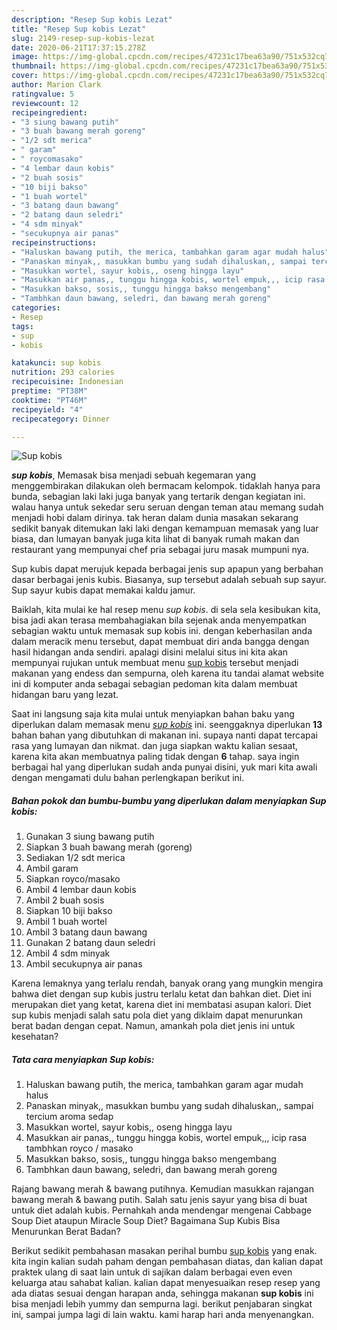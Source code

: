 ```yaml
---
description: "Resep Sup kobis Lezat"
title: "Resep Sup kobis Lezat"
slug: 2149-resep-sup-kobis-lezat
date: 2020-06-21T17:37:15.278Z
image: https://img-global.cpcdn.com/recipes/47231c17bea63a90/751x532cq70/sup-kobis-foto-resep-utama.jpg
thumbnail: https://img-global.cpcdn.com/recipes/47231c17bea63a90/751x532cq70/sup-kobis-foto-resep-utama.jpg
cover: https://img-global.cpcdn.com/recipes/47231c17bea63a90/751x532cq70/sup-kobis-foto-resep-utama.jpg
author: Marion Clark
ratingvalue: 5
reviewcount: 12
recipeingredient:
- "3 siung bawang putih"
- "3 buah bawang merah goreng"
- "1/2 sdt merica"
- " garam"
- " roycomasako"
- "4 lembar daun kobis"
- "2 buah sosis"
- "10 biji bakso"
- "1 buah wortel"
- "3 batang daun bawang"
- "2 batang daun seledri"
- "4 sdm minyak"
- "secukupnya air panas"
recipeinstructions:
- "Haluskan bawang putih, the merica, tambahkan garam agar mudah halus"
- "Panaskan minyak,, masukkan bumbu yang sudah dihaluskan,, sampai tercium aroma sedap"
- "Masukkan wortel, sayur kobis,, oseng hingga layu"
- "Masukkan air panas,, tunggu hingga kobis, wortel empuk,,, icip rasa tambhkan royco / masako"
- "Masukkan bakso, sosis,, tunggu hingga bakso mengembang"
- "Tambhkan daun bawang, seledri, dan bawang merah goreng"
categories:
- Resep
tags:
- sup
- kobis

katakunci: sup kobis 
nutrition: 293 calories
recipecuisine: Indonesian
preptime: "PT38M"
cooktime: "PT46M"
recipeyield: "4"
recipecategory: Dinner

---
```



![Sup kobis](https://img-global.cpcdn.com/recipes/47231c17bea63a90/751x532cq70/sup-kobis-foto-resep-utama.jpg)

<b><i>sup kobis</i></b>, Memasak bisa menjadi sebuah kegemaran yang menggembirakan dilakukan oleh bermacam kelompok. tidaklah hanya para bunda, sebagian laki laki juga banyak yang tertarik dengan kegiatan ini. walau hanya untuk sekedar seru seruan dengan teman atau memang sudah menjadi hobi dalam dirinya. tak heran dalam dunia masakan sekarang sedikit banyak ditemukan laki laki dengan kemampuan memasak yang luar biasa, dan lumayan banyak juga kita lihat di banyak rumah makan dan restaurant yang mempunyai chef pria sebagai juru masak mumpuni nya.

Sup kubis dapat merujuk kepada berbagai jenis sup apapun yang berbahan dasar berbagai jenis kubis. Biasanya, sup tersebut adalah sebuah sup sayur. Sup sayur kubis dapat memakai kaldu jamur.

Baiklah, kita mulai ke hal resep menu <i>sup kobis</i>. di sela sela kesibukan kita, bisa jadi akan terasa membahagiakan bila sejenak anda menyempatkan sebagian waktu untuk memasak sup kobis ini. dengan keberhasilan anda dalam meracik menu tersebut, dapat membuat diri anda bangga dengan hasil hidangan anda sendiri. apalagi disini melalui situs ini kita akan mempunyai rujukan untuk membuat menu <u>sup kobis</u> tersebut menjadi makanan yang endess dan sempurna, oleh karena itu tandai alamat website ini di komputer anda sebagai sebagian pedoman kita dalam membuat hidangan baru yang lezat.


Saat ini langsung saja kita mulai untuk menyiapkan bahan baku yang diperlukan dalam memasak menu <u><i>sup kobis</i></u> ini. seenggaknya diperlukan <b>13</b> bahan bahan yang dibutuhkan di makanan ini. supaya nanti dapat tercapai rasa yang lumayan dan nikmat. dan juga siapkan waktu kalian sesaat, karena kita akan membuatnya paling tidak dengan <b>6</b> tahap. saya ingin berbagai hal yang diperlukan sudah anda punyai disini, yuk mari kita awali dengan mengamati dulu bahan perlengkapan berikut ini.

<!--inarticleads1-->

##### Bahan pokok dan bumbu-bumbu yang diperlukan dalam menyiapkan Sup kobis:

1. Gunakan 3 siung bawang putih
1. Siapkan 3 buah bawang merah (goreng)
1. Sediakan 1/2 sdt merica
1. Ambil  garam
1. Siapkan  royco/masako
1. Ambil 4 lembar daun kobis
1. Ambil 2 buah sosis
1. Siapkan 10 biji bakso
1. Ambil 1 buah wortel
1. Ambil 3 batang daun bawang
1. Gunakan 2 batang daun seledri
1. Ambil 4 sdm minyak
1. Ambil secukupnya air panas


Karena lemaknya yang terlalu rendah, banyak orang yang mungkin mengira bahwa diet dengan sup kubis justru terlalu ketat dan bahkan diet. Diet ini merupakan diet yang ketat, karena diet ini membatasi asupan kalori. Diet sup kubis menjadi salah satu pola diet yang diklaim dapat menurunkan berat badan dengan cepat. Namun, amankah pola diet jenis ini untuk kesehatan? 

<!--inarticleads2-->

##### Tata cara menyiapkan Sup kobis:

1. Haluskan bawang putih, the merica, tambahkan garam agar mudah halus
1. Panaskan minyak,, masukkan bumbu yang sudah dihaluskan,, sampai tercium aroma sedap
1. Masukkan wortel, sayur kobis,, oseng hingga layu
1. Masukkan air panas,, tunggu hingga kobis, wortel empuk,,, icip rasa tambhkan royco / masako
1. Masukkan bakso, sosis,, tunggu hingga bakso mengembang
1. Tambhkan daun bawang, seledri, dan bawang merah goreng


Rajang bawang merah &amp; bawang putihnya. Kemudian masukkan rajangan bawang merah &amp; bawang putih. Salah satu jenis sayur yang bisa di buat untuk diet adalah kubis. Pernahkah anda mendengar mengenai Cabbage Soup Diet ataupun Miracle Soup Diet? Bagaimana Sup Kubis Bisa Menurunkan Berat Badan? 

Berikut sedikit pembahasan masakan perihal bumbu <u>sup kobis</u> yang enak. kita ingin kalian sudah paham dengan pembahasan diatas, dan kalian dapat praktek ulang di saat lain untuk di sajikan dalam berbagai even even keluarga atau sahabat kalian. kalian dapat menyesuaikan resep resep yang ada diatas sesuai dengan harapan anda, sehingga makanan <b>sup kobis</b> ini bisa menjadi lebih yummy dan sempurna lagi. berikut penjabaran singkat ini, sampai jumpa lagi di lain waktu. kami harap hari anda menyenangkan.
